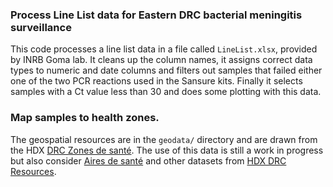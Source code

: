 ### Process Line List data for Eastern DRC bacterial meningitis surveillance

This code processes a line list data in a file called `LineList.xlsx`, provided
by INRB Goma lab. It cleans up the column names, it assigns correct data types
to numeric and date columns and filters out samples that failed either one
of the two PCR reactions used in the Sansure kits. Finally it selects samples
with a Ct value less than 30 and does some plotting with this data.

### Map samples to health zones.

The geospatial resources are in the `geodata/` directory and are drawn from
the HDX [DRC Zones de santé](https://data.humdata.org/dataset/zones-de-sante-rdc?).
The use of this data is still a work in progress but also consider
[Aires de santé](https://data.humdata.org/dataset/drc-health-data) and
other datasets from [HDX DRC Resources](https://data.humdata.org/dataset/?groups=cod&q=&sort=last_modified%20desc&ext_page_size=25).
